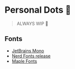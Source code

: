 # Personal Dots :cactus:

> ALWAYS WIP :rocket:

## Fonts

- [JetBrains Mono](https://www.jetbrains.com/lp/mono/)
- [Nerd Fonts release](https://github.com/ryanoasis/nerd-fonts/releases)
- [Maple Fonts](https://github.com/subframe7536/maple-font/releases)
